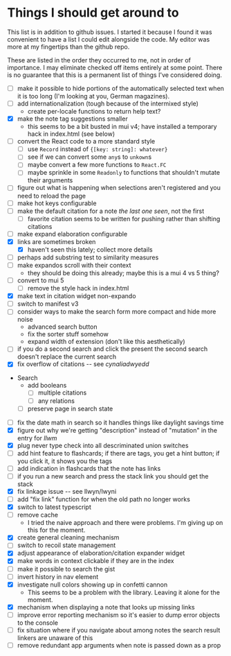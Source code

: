 # Things I should get around to

This list is in addition to github issues. I started it because I found it was convenient to have a list I could
edit alongside the code. My editor was more at my fingertips than the github repo.

These are listed in the order they occurred to me, not in order of importance. I may eliminate checked off items
entirely at some point. There is no guarantee that this is a permanent list of things I've considered doing.

- [ ] make it possible to hide portions of the automatically selected text when it is too long (I'm looking at you, German magazines).
- [ ] add internationalization (tough because of the intermixed style)
  - create per-locale functions to return help text?
- [x] make the note tag suggestions smaller
  - this seems to be a bit busted in mui v4; have installed a temporary hack in index.html (see below)
- [ ] convert the React code to a more standard style
  - [ ] use `Record` instead of `{[key: string]: whatever}`
  - [ ] see if we can convert some `any`s to `unkown`s
  - [ ] maybe convert a few more functions to `React.FC`
  - [ ] maybe sprinkle in some `Readonly` to functions that shouldn't mutate their arguments
- [ ] figure out what is happening when selections aren't registered and you need to reload the page
- [ ] make hot keys configurable
- [ ] make the default citation for a note *the last one seen*, not the first
  - [ ] favorite citation seems to be written for pushing rather than shifting citations
- [ ] make expand elaboration configurable
- [x] links are sometimes broken
  - [x] haven't seen this lately; collect more details 
- [ ] perhaps add substring test to similarity measures
- [ ] make expandos scroll with their context
  - they should be doing this already; maybe this is a mui 4 vs 5 thing?
- [ ] convert to mui 5
   - [ ] remove the style hack in index.html
- [x] make text in citation widget non-expando
- [ ] switch to manifest v3
- [ ] consider ways to make the search form more compact and hide more noise
   - advanced search button
   - fix the sorter stuff somehow
   - expand width of extension (don't like this aesthetically)
- [ ] if you do a second search and click the present the second search doesn't replace the current search
- [x] fix overflow of citations -- see *cynaliadwyedd*
- Search
   -  add booleans
      - [ ] multiple citations
      - [ ] any relations
   - [ ] preserve page in search state
- [ ] fix the date math in search so it handles things like daylight savings time
- [x] figure out why we're getting "description" instead of "mutation" in the entry for *llwm*
- [x] plug never type check into all descriminated union switches
- [ ] add hint feature to flashcards; if there are tags, you get a hint button; if you click it, it shows you the tags
- [ ] add indication in flashcards that the note has links
- [ ] if you run a new search and press the stack link you should get the stack
- [x] fix linkage issue -- see llwyn/lwyni
- [ ] add "fix link" function for when the old path no longer works
- [x] switch to latest typescript
- [ ] remove cache
  - I tried the naive approach and there were problems. I'm giving up on this for the moment.
- [x] create general cleaning mechanism
- [ ] switch to recoil state management
- [x] adjust appearance of elaboration/citation expander widget
- [x] make words in context clickable if they are in the index
- [ ] make it possible to search the gist
- [ ] invert history in nav element
- [x] investigate null colors showing up in confetti cannon
   - This seems to be a problem with the library. Leaving it alone for the moment.
- [x] mechanism when displaying a note that looks up missing links
- [ ] improve error reporting mechanism so it's easier to dump error objects to the console
- [ ] fix situation where if you navigate about among notes the search result linkers are unaware of this
- [ ] remove redundant app arguments when note is passed down as a prop